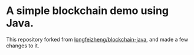 # A simple blockchain demo using Java.

This repository forked from [longfeizheng/blockchain-java](https://github.com/longfeizheng/blockchain-java), and made a few changes to it.
